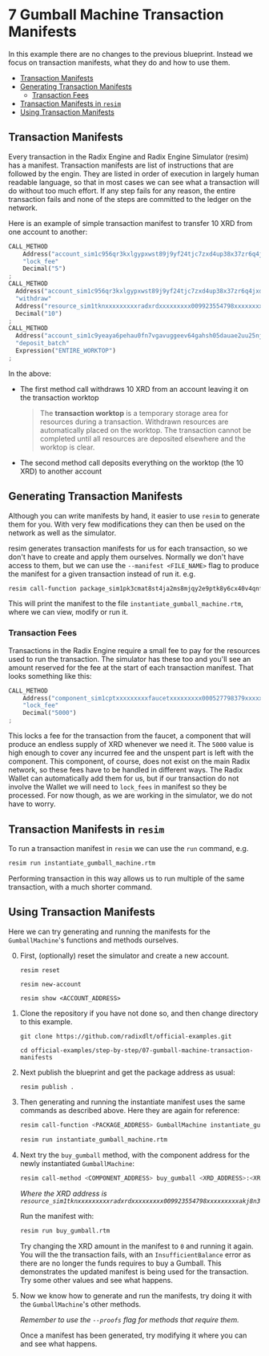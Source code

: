 # 7 Gumball Machine Transaction Manifests

In this example there are no changes to the previous blueprint. Instead we focus
on transaction manifests, what they do and how to use them.

- [Transaction Manifests](#transaction-manifests)
- [Generating Transaction Manifests](#generating-transaction-manifests)
  - [Transaction Fees](#transaction-fees)
- [Transaction Manifests in `resim`](#transaction-manifests-in-resim)
- [Using Transaction Manifests](#using-transaction-manifests)

## Transaction Manifests

Every transaction in the Radix Engine and Radix Engine Simulator (resim) has a
manifest. Transaction manifests are list of instructions that are followed by
the engin. They are listed in order of execution in largely human readable
language, so that in most cases we can see what a transaction will do without
too much effort. If any step fails for any reason, the entire transaction fails
and none of the steps are committed to the ledger on the network.

Here is an example of simple transaction manifest to transfer 10 XRD from one
account to another:

```rust
CALL_METHOD
    Address("account_sim1c956qr3kxlgypxwst89j9yf24tjc7zxd4up38x37zr6q4jxdx9rhma")
    "lock_fee"
    Decimal("5")
;
CALL_METHOD
  Address("account_sim1c956qr3kxlgypxwst89j9yf24tjc7zxd4up38x37zr6q4jxdx9rhma")
  "withdraw"
  Address("resource_sim1tknxxxxxxxxxradxrdxxxxxxxxx009923554798xxxxxxxxxakj8n3")
  Decimal("10")
;
CALL_METHOD
  Address("account_sim1c9yeaya6pehau0fn7vgavuggeev64gahsh05dauae2uu25njk224xz")
  "deposit_batch"
  Expression("ENTIRE_WORKTOP")
;
```

In the above:

- The first method call withdraws 10 XRD from an account leaving it on the
  transaction worktop
  > The **transaction worktop** is a temporary storage area for resources during
  > a transaction. Withdrawn resources are automatically placed on the worktop.
  > The transaction cannot be completed until all resources are deposited
  > elsewhere and the worktop is clear.
- The second method call deposits everything on the worktop (the 10 XRD) to
  another account

## Generating Transaction Manifests

Although you can write manifests by hand, it easier to use `resim` to generate
them for you. With very few modifications they can then be used on the network
as well as the simulator.

resim generates transaction manifests for us for each transaction, so we don't
have to create and apply them ourselves. Normally we don't have access to them,
but we can use the `--manifest <FILE_NAME>` flag to produce the manifest for a
given transaction instead of run it. e.g.

```sh
resim call-function package_sim1pk3cmat8st4ja2ms8mjqy2e9ptk8y6cx40v4qnfrkgnxcp2krkpr92 GumballMachine instantiate_gumball_machine 5 --manifest instantiate_gumball_machine.rtm
```

This will print the manifest to the file `instantiate_gumball_machine.rtm`,
where we can view, modify or run it.

### Transaction Fees

Transactions in the Radix Engine require a small fee to pay for the resources
used to run the transaction. The simulator has these too and you'll see an
amount reserved for the fee at the start of each transaction manifest. That
looks something like this:

```rust
CALL_METHOD
    Address("component_sim1cptxxxxxxxxxfaucetxxxxxxxxx000527798379xxxxxxxxxhkrefh")
    "lock_fee"
    Decimal("5000")
;
```

This locks a fee for the transaction from the faucet, a component that will
produce an endless supply of XRD whenever we need it. The `5000` value is high
enough to cover any incurred fee and the unspent part is left with the
component. This component, of course, does not exist on the main Radix network,
so these fees have to be handled in different ways. The Radix Wallet can
automatically add them for us, but if our transaction do not involve the Wallet
we will need to `lock_fees` in manifest so they be processed. For now though, as
we are working in the simulator, we do not have to worry.

## Transaction Manifests in `resim`

To run a transaction manifest in `resim` we can use the `run` command, e.g.

```sh
resim run instantiate_gumball_machine.rtm
```

Performing transaction in this way allows us to run multiple of the same
transaction, with a much shorter command.

## Using Transaction Manifests

Here we can try generating and running the manifests for the `GumballMachine`'s
functions and methods ourselves.

0.  First, (optionally) reset the simulator and create a new account.

    ```
    resim reset

    resim new-account

    resim show <ACCOUNT_ADDRESS>
    ```

1.  Clone the repository if you have not done so, and then change directory to
    this example.

    ```
    git clone https://github.com/radixdlt/official-examples.git

    cd official-examples/step-by-step/07-gumball-machine-transaction-manifests
    ```

2.  Next publish the blueprint and get the package address as usual:

    ```sh
    resim publish .
    ```

3.  Then generating and running the instantiate manifest uses the same commands
    as described above. Here they are again for reference:

    ```sh
    resim call-function <PACKAGE_ADDRESS> GumballMachine instantiate_gumball_machine <GUMBALL_PRICE> --manifest instantiate_gumball_machine.rtm
    ```

    ```sh
    resim run instantiate_gumball_machine.rtm
    ```

4.  Next try the `buy_gumball` method, with the component address for the newly
    instantiated `GumballMachine`:

    ```sh
    resim call-method <COMPONENT_ADDRESS> buy_gumball <XRD_ADDRESS>:<XRD_AMOUNT> --manifest buy_gumball.rtm
    ```

    _Where the XRD address is
    `resource_sim1tknxxxxxxxxxradxrdxxxxxxxxx009923554798xxxxxxxxxakj8n3`_

    Run the manifest with:

    ```sh
    resim run buy_gumball.rtm
    ```

    Try changing the XRD amount in the manifest to `0` and running it again. You
    will the the transaction fails, with an `InsufficientBalance` error as there
    are no longer the funds requires to buy a Gumball. This demonstrates the
    updated manifest is being used for the transaction. Try some other values
    and see what happens.

5.  Now we know how to generate and run the manifests, try doing it with the
    `GumballMachine`'s other methods.

    _Remember to use the `--proofs` flag for methods that require them._

    Once a manifest has been generated, try modifying it where you can and see
    what happens.
